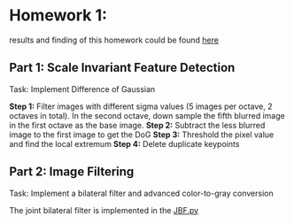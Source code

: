# Homework 1:
results and finding of this homework could be found [here](https://github.com/herjanice/computer-vision-course/blob/main/hw1/report.pdf)

## Part 1: Scale Invariant Feature Detection
Task: Implement Difference of Gaussian

**Step 1:**
Filter images with different sigma values (5 images per octave, 2 octaves in total). In the second octave, down sample the fifth blurred image in the first octave as the base image.
**Step 2:**
Subtract the less blurred image to the first image to get the DoG
**Step 3:**
Threshold the pixel value and find the local extremum
**Step 4:**
Delete duplicate keypoints

## Part 2: Image Filtering
Task:  Implement a bilateral filter and advanced color-to-gray conversion

The joint bilateral filter is implemented in the [JBF.py](https://github.com/herjanice/computer-vision-course/blob/main/hw1/JBF.py)

